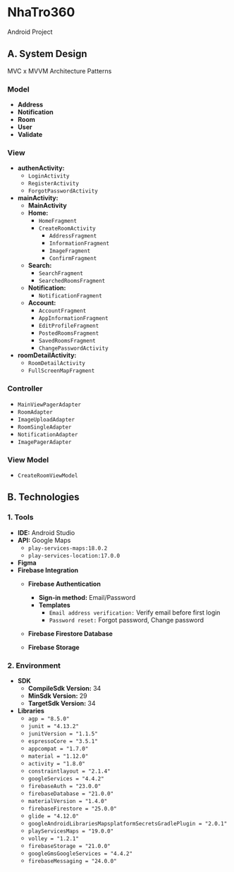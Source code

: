 # NhaTro360

Android Project

## A. System Design

MVC x MVVM Architecture Patterns

### Model
- **Address**
- **Notification**
- **Room**
- **User**
- **Validate**

### View
- **authenActivity:**
  - `LoginActivity`
  - `RegisterActivity`
  - `ForgotPasswordActivity`
- **mainActivity:**
  - **MainActivity**
  - **Home:**
    - `HomeFragment`
    - `CreateRoomActivity`
      - `AddressFragment`
      - `InformationFragment`
      - `ImageFragment`
      - `ConfirmFragment`
  - **Search:**
    - `SearchFragment`
    - `SearchedRoomsFragment`
  - **Notification:**
    - `NotificationFragment`
  - **Account:**
    - `AccountFragment`
    - `AppInformationFragment`
    - `EditProfileFragment`
    - `PostedRoomsFragment`
    - `SavedRoomsFragment`
    - `ChangePasswordActivity`
- **roomDetailActivity:**
  - `RoomDetailActivity`
  - `FullScreenMapFragment`

### Controller
- `MainViewPagerAdapter`
- `RoomAdapter`
- `ImageUploadAdapter`
- `RoomSingleAdapter`
- `NotificationAdapter`
- `ImagePagerAdapter`

### View Model
- `CreateRoomViewModel`

## B. Technologies

### 1. Tools
- **IDE:** Android Studio
- **API:** Google Maps
  - `play-services-maps:18.0.2`
  - `play-services-location:17.0.0`
- **Figma**
- **Firebase Integration**
  - **Firebase Authentication**
    - **Sign-in method:** Email/Password
    - **Templates**
      - `Email address verification:` Verify email before first login
      - `Password reset:` Forgot password, Change password

  - **Firebase Firestore Database**

  - **Firebase Storage**

### 2. Environment
- **SDK**
  - **CompileSdk Version:** 34
  - **MinSdk Version:** 29
  - **TargetSdk Version:** 34
- **Libraries**
  - `agp = "8.5.0"`
  - `junit = "4.13.2"`
  - `junitVersion = "1.1.5"`
  - `espressoCore = "3.5.1"`
  - `appcompat = "1.7.0"`
  - `material = "1.12.0"`
  - `activity = "1.8.0"`
  - `constraintlayout = "2.1.4"`
  - `googleServices = "4.4.2"`
  - `firebaseAuth = "23.0.0"`
  - `firebaseDatabase = "21.0.0"`
  - `materialVersion = "1.4.0"`
  - `firebaseFirestore = "25.0.0"`
  - `glide = "4.12.0"`
  - `googleAndroidLibrariesMapsplatformSecretsGradlePlugin = "2.0.1"`
  - `playServicesMaps = "19.0.0"`
  - `volley = "1.2.1"`
  - `firebaseStorage = "21.0.0"`
  - `googleGmsGoogleServices = "4.4.2"`
  - `firebaseMessaging = "24.0.0"`

